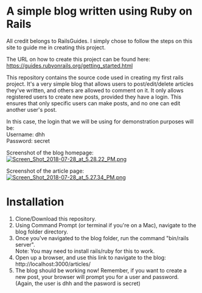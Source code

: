 # A simple blog written using Ruby on Rails  

All credit belongs to RailsGuides. I simply chose to follow the steps on this site to guide me in creating this project.    


The URL on how to create this project can be found here:   
https://guides.rubyonrails.org/getting_started.html  


This repository contains the source code used in creating my first rails project. It's a very simple blog that allows users to post/edit/delete articles they've written, and others are allowed to comment on it. It only allows registered users to create new posts, provided they have a login. This ensures that only specific users can make posts, and no one can edit another user's post. 



In this case, the login that we will be using for demonstration purposes will be:  
Username: dhh  
Password: secret  


Screenshot of the blog homepage:  
[![Screen_Shot_2018-07-28_at_5.28.22_PM.png](https://s15.postimg.cc/5nmjax36j/Screen_Shot_2018-07-28_at_5.28.22_PM.png)](https://postimg.cc/image/eindlfryv/)


Screenshot of the article page:  
[![Screen_Shot_2018-07-28_at_5.27.34_PM.png](https://s15.postimg.cc/9jzv6wvvv/Screen_Shot_2018-07-28_at_5.27.34_PM.png)](https://postimg.cc/image/everrmhyf/)



# Installation

1. Clone/Download this repository.
2. Using Command Prompt (or terminal if you're on a Mac), navigate to the blog folder directory. 
3. Once you've navigated to the blog folder, run the command "bin/rails server".  
Note: You may need to install rails/ruby for this to work.  
4. Open up a browser, and use this link to navigate to the blog: http://localhost:3000/articles/  
5. The blog should be working now! Remember, if you want to create a new post, your browser will prompt you for a user and password. (Again, the user is dhh and the pasword is secret)




